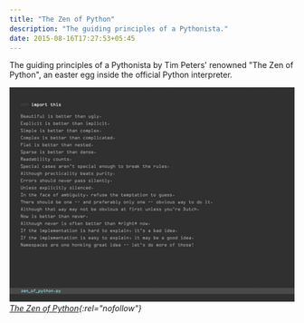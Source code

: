```yaml
---
title: "The Zen of Python"
description: "The guiding principles of a Pythonista."
date: 2015-08-16T17:27:53+05:45
---
```


The guiding principles of a Pythonista by Tim Peters' renowned "The Zen of Python", an easter egg inside the official Python interpreter.

![The Zen of Python](/uploads/20150816-the-zen-of-python.jpg "The Zen of Python")
_[The Zen of Python](https://legacy.python.org/dev/peps/pep-0020/){:rel="nofollow"}_
